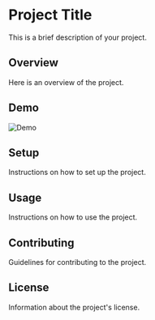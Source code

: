 # Project Title

This is a brief description of your project.

## Overview

Here is an overview of the project.

## Demo

![Demo](https://vimeo.com/1058618429/766d28db6b?ts=0&share=copy)

## Setup

Instructions on how to set up the project.

## Usage

Instructions on how to use the project.

## Contributing

Guidelines for contributing to the project.

## License

Information about the project's license.
